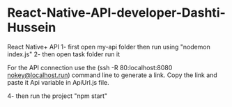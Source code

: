 # React-Native-API-developer-Dashti-Hussein
React Native+ API 
1- first open  my-api folder then run using "nodemon index.js"
2- then open task folder run it 
 
For the API connection use the (ssh -R 80:localhost:8080 nokey@localhost.run) command line to generate a link. Copy the link and paste it Api variable in ApiUrl.js file.

4- then run the project "npm start"
